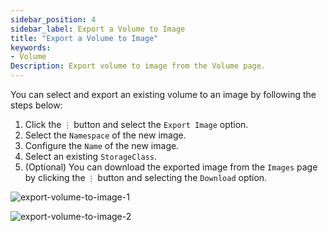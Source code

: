 ```yaml
---
sidebar_position: 4
sidebar_label: Export a Volume to Image
title: "Export a Volume to Image"
keywords:
- Volume
Description: Export volume to image from the Volume page.
---
```


<head>
  <link rel="canonical" href="https://docs.harvesterhci.io/v1.1/volume/export-volume"/>
</head>

You can select and export an existing volume to an image by following the steps below:

1. Click the `⋮` button and select the `Export Image` option.
1. Select the `Namespace` of the new image.
1. Configure the `Name` of the new image.
1. Select an existing `StorageClass`.
1. (Optional) You can download the exported image from the `Images` page by clicking the `⋮` button and selecting the `Download` option.

![export-volume-to-image-1](/img/v1.2/volume/export-volume-to-image-1.png)

![export-volume-to-image-2](/img/v1.2/volume/export-volume-to-image-2.png)